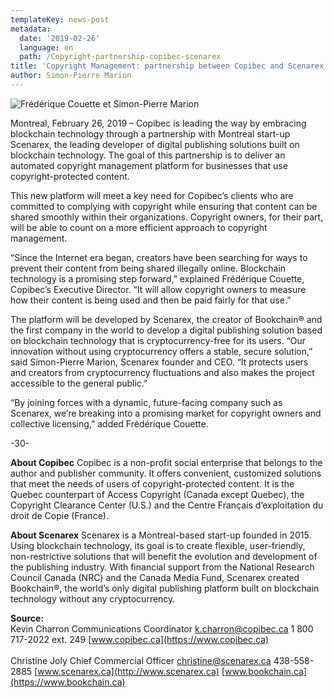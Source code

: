 ```yaml
---
templateKey: news-post
metadata:
  date: '2019-02-26'
  language: en
  path: /Copyright-partnership-copibec-scenarex
title: 'Copyright Management: partnership between Copibec and Scenarex'
author: Simon-Pierre Marion
---
```

<img src="/img/Communique_Scenarex_KC_1021x540.png" alt="Frédérique Couette et Simon-Pierre Marion">

Montreal, February 26, 2019 – Copibec is leading the way by embracing blockchain technology through a partnership with Montreal start-up Scenarex, the leading developer of digital publishing solutions built on blockchain technology. The goal of this partnership is to deliver an automated copyright management platform for businesses that use copyright-protected content.

This new platform will meet a key need for Copibec’s clients who are committed to complying with copyright while ensuring that content can be shared smoothly within their organizations. Copyright owners, for their part, will be able to count on a more efficient approach to copyright management.

“Since the Internet era began, creators have been searching for ways to prevent their content from being shared illegally online. Blockchain technology is a promising step forward,” explained Frédérique Couette, Copibec’s Executive Director. “It will allow copyright owners to measure how their content is being used and then be paid fairly for that use.”

The platform will be developed by Scenarex, the creator of Bookchain® and the first company in the world to develop a digital publishing solution based on blockchain technology that is cryptocurrency-free for its users. “Our innovation without using cryptocurrency offers a stable, secure solution,” said Simon-Pierre Marion, Scenarex founder and CEO. “It protects users and creators from cryptocurrency fluctuations and also makes the project accessible to the general public.”

“By joining forces with a dynamic, future-facing company such as Scenarex, we’re breaking into a promising market for copyright owners and collective licensing,” added Frédérique Couette.

\-30-

**About Copibec**
Copibec is a non-profit social enterprise that belongs to the author and publisher community. It offers convenient, customized solutions that meet the needs of users of copyright-protected content. It is the Quebec counterpart of Access Copyright (Canada except Quebec), the Copyright Clearance Center (U.S.) and the Centre Français d’exploitation du droit de Copie (France).

**About Scenarex**
Scenarex is a Montreal-based start-up founded in 2015. Using blockchain technology, its goal is to create flexible, user-friendly, non-restrictive solutions that will benefit the evolution and development of the publishing industry. With financial support from the National Research Council Canada (NRC) and the Canada Media Fund, Scenarex created Bookchain®, the world’s only digital publishing platform built on blockchain technology without any cryptocurrency.

**Source:**
<br>Kevin Charron
Communications Coordinator
<a hdate="mailto:k.charron@copibec.ca">k.charron@copibec.ca</a>
1 800 717-2022 ext. 249
[www.copibec.ca](https://www.copibec.ca)
<br>
<br>Christine Joly
Chief Commercial Officer
<a hdate="mailto:christine@scenarex.ca">christine@scenarex.ca</a>
438-558-2885
[www.scenarex.ca](http://www.scenarex.ca)
[www.bookchain.ca](https://www.bookchain.ca)
